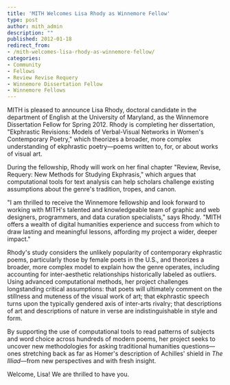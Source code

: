 ```yaml
---
title: 'MITH Welcomes Lisa Rhody as Winnemore Fellow'
type: post
author: mith_admin
description: ""
published: 2012-01-18
redirect_from: 
- /mith-welcomes-lisa-rhody-as-winnemore-fellow/
categories:
- Community
- Fellows
- Review Revise Requery
- Winnemore Dissertation Fellow
- Winnemore Fellows
---
```

MITH is pleased to announce Lisa Rhody, doctoral candidate in the department of English at the University of Maryland, as the Winnemore Dissertation Fellow for Spring 2012. Rhody is completing her dissertation, "Ekphrastic Revisions: Models of Verbal-Visual Networks in Women's Contemporary Poetry," which theorizes a broader, more complex understanding of ekphrastic poetry—poems written to, for, or about works of visual art.

During the fellowship, Rhody will work on her final chapter "Review, Revise, Requery: New Methods for Studying Ekphrasis," which argues that computational tools for text analysis can help scholars challenge existing assumptions about the genre's tradition, tropes, and canon.

"I am thrilled to receive the Winnemore fellowship and look forward to working with MITH's talented and knowledgeable team of graphic and web designers, programmers, and data curation specialists," says Rhody. "MITH offers a wealth of digital humanities experience and success from which to draw lasting and meaningful lessons, affording my project a wider, deeper impact."

Rhody's study considers the unlikely popularity of contemporary ekphrastic poems, particularly those by female poets in the U.S., and theorizes a broader, more complex model to explain how the genre operates, including accounting for inter-aesthetic relationships historically labeled as outliers. Using advanced computational methods, her project challenges longstanding critical assumptions: that poets will ultimately comment on the stillness and muteness of the visual work of art; that ekphrastic speech turns upon the typically gendered axis of inter-arts rivalry; that descriptions of art and descriptions of nature in verse are indistinguishable in style and form.

By supporting the use of computational tools to read patterns of subjects and word choice across hundreds of modern poems, her project seeks to uncover new methodologies for asking traditional humanities questions—ones stretching back as far as Homer's description of Achilles' shield in _The Illiad_—from new perspectives and with fresh insight.

Welcome, Lisa! We are thrilled to have you.
